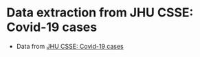 # Data extraction from JHU CSSE: Covid-19 cases
- Data from [JHU CSSE: Covid-19 cases](https://github.com/CSSEGISandData/COVID-19)
